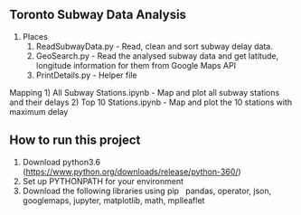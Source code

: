 Toronto Subway Data Analysis
------------------------------

1) Places
    1) ReadSubwayData.py - Read, clean and sort subway delay data.
    2) GeoSearch.py - Read the analysed subway data and get latitude, longitude
                     information for them from Google Maps API
    3) PrintDetails.py - Helper file

Mapping
    1) All Subway Stations.ipynb - Map and plot all subway stations and their
    delays
    2) Top 10 Stations.ipynb - Map and plot the 10 stations with maximum delay


How to run this project
-------------------------
1) Download python3.6 (https://www.python.org/downloads/release/python-360/)
2) Set up PYTHONPATH for your environment
3) Download the following libraries using pip
&nbsp;&nbsp;pandas, operator, json, googlemaps, jupyter, matplotlib, math,
mplleaflet

